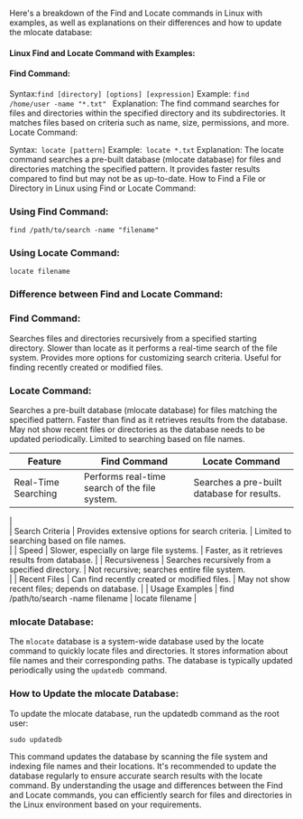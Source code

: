 
Here's a breakdown of the Find and Locate commands in Linux with examples, 
as well as explanations on their differences and how to update the mlocate database:

#### Linux Find and Locate Command with Examples:

#### Find Command:

Syntax:``` find [directory] [options] [expression] ```
Example: ```find /home/user -name "*.txt" ```
Explanation: The find command searches for files and directories within the specified directory and its subdirectories. 
It matches files based on criteria such as name, size, permissions, and more.
Locate Command:

Syntax:``` locate [pattern]```
Example:``` locate *.txt```
Explanation: The locate command searches a pre-built database (mlocate database) for files and directories matching the specified pattern.
It provides faster results compared to find but may not be as up-to-date.
How to Find a File or Directory in Linux using Find or Locate Command:

### Using Find Command:

```
find /path/to/search -name "filename"
```


### Using Locate Command:
```
locate filename

```


### Difference between Find and Locate Command:

### Find Command:

Searches files and directories recursively from a specified starting directory.
Slower than locate as it performs a real-time search of the file system.
Provides more options for customizing search criteria.
Useful for finding recently created or modified files.


### Locate Command:

Searches a pre-built database (mlocate database) for files matching the specified pattern.
Faster than find as it retrieves results from the database.
May not show recent files or directories as the database needs to be updated periodically.
Limited to searching based on file names.


| Feature             | Find Command                                     | Locate Command                                  |
|---------------------|--------------------------------------------------|-------------------------------------------------|
| Real-Time Searching | Performs real-time search of the file system.    | Searches a pre-built database for results.  
|                                                       
| Search Criteria     | Provides extensive options for search criteria.  | Limited to searching based on file names.   
|
| Speed               | Slower, especially on large file systems.        | Faster, as it retrieves results from database.
|
| Recursiveness       | Searches recursively from a specified directory. | Not recursive; searches entire file system.   
|
| Recent Files        | Can find recently created or modified files.     | May not show recent files; depends on database.
|
| Usage Examples      | find /path/to/search -name filename              | locate filename                                 |




### mlocate Database:

The ```mlocate``` database is a system-wide database used by the locate command to quickly locate files and directories.
It stores information about file names and their corresponding paths.
The database is typically updated periodically using the ```updatedb ```command.


### How to Update the mlocate Database:

To update the mlocate database, run the updatedb command as the root user:
```
sudo updatedb
```

This command updates the database by scanning the file system and indexing file names and their locations.
It's recommended to update the database regularly to ensure accurate search results with the locate command.
By understanding the usage and differences between the Find and Locate commands, 
you can efficiently search for files and directories in the Linux environment based on your requirements.

